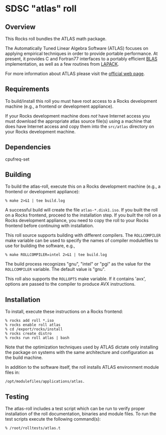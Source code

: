 # SDSC "atlas" roll

## Overview

This Rocks roll bundles the ATLAS math package.

The Automatically Tuned Linear Algebra Software (ATLAS) focuses on applying
empirical techniques in order to provide portable performance. At present, it
provides C and Fortran77 interfaces to a portably efficient <a
href="http://www.netlib.org/blas/" target="_blank">BLAS</a> implementation, as
well as a few routines from <a href="http://www.netlib.org/lapack/"
target="_blank">LAPACK</a>.

For more information about ATLAS please visit the <a
href="http://math-atlas.sourceforge.net" target="_blank">official web page</a>.


## Requirements

To build/install this roll you must have root access to a Rocks development
machine (e.g., a frontend or development appliance).

If your Rocks development machine does *not* have Internet access you must
download the appropriate atlas source file(s) using a machine that does have
Internet access and copy them into the `src/atlas` directory on your Rocks
development machine.



## Dependencies

cpufreq-set


## Building

To build the atlas-roll, execute this on a Rocks development
machine (e.g., a frontend or development appliance):

```shell
% make 2>&1 | tee build.log
```

A successful build will create the file `atlas-*.disk1.iso`.  If you built the
roll on a Rocks frontend, proceed to the installation step. If you built the
roll on a Rocks development appliance, you need to copy the roll to your Rocks
frontend before continuing with installation.

This roll source supports building with different compilers.
The `ROLLCOMPILER` make variable can be used to
specify the names of compiler modulefiles to use for building the
software, e.g.,

```shell
% make ROLLCOMPILER=intel 2>&1 | tee build.log
```

The build process recognizes "gnu", "intel" or "pgi" as the value for the
`ROLLCOMPILER` variable.  The default value is "gnu".

This roll also supports the `ROLLOPTS` make variable.  If it contains 'avx',
options are passed to the compiler to produce AVX instructions.


## Installation

To install, execute these instructions on a Rocks frontend:

```shell
% rocks add roll *.iso
% rocks enable roll atlas
% cd /export/rocks/install
% rocks create distro
% rocks run roll atlas | bash
```

Note that the optimization techniques used by ATLAS dictate only installing the
package on systems with the same architecture and configuration as the build
machine.

In addition to the software itself, the roll installs ATLAS environment module
files in:

```shell
/opt/modulefiles/applications/atlas.
```


## Testing

The atlas-roll includes a test script which can be run to verify proper
installation of the roll documentation, binaries and module files. To run
the test scripts execute the following command(s):

```shell
% /root/rolltests/atlas.t 
```
